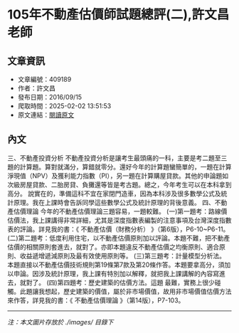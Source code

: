 # 105年不動產估價師試題總評(二),許文昌老師

## 文章資訊
- 文章編號：409189
- 作者：許文昌
- 發布日期：2016/09/15
- 爬取時間：2025-02-02 13:51:53
- 原文連結：[閱讀原文](https://real-estate.get.com.tw/Columns/detail.aspx?no=409189)

## 內文
三、不動產投資分析
不動產投資分析是讓考生最頭痛的一科，主要是考二題至三題的計算題。算對就滿分，算錯就零分。還好今年的計算題蠻簡單的，一題在計算淨現值（NPV）及獲利能力指數（PI），另一題在計算購屋貸款。其他的申論題如次級房屋貸款、二胎房貸、負攤還等皆是考古題。總之，今年考生可以在本科拿到高分。
說實在的，準備這科不宜在家閉門造車，因為本科涉及很多數學公式及統計原理。我在上課時會告訴同學這些數學公式及統計原理的背後意義。
四、不動產估價理論
今年的不動產估價理論三題容易，一題較難。
(一)第一題考：路線價估價法，我上課講得非常詳細，尤其是深度指數表編製的注意事項及台灣深度指數表的評論。詳見我的書：《
不動產估價（財務分析）
》（第6版），P6-10~P6-11。
(二)第二題考：低度利用住宅，以不動產估價原則加以評論。本題不難，把不動產估價的相關原則套進去，就對了。亦即本題違反不動產估價之均衡原則、適合原則、收益遞增遞減原則及最有效使用原則等。
(三)第三題考：計量模型分析法。本題直接以不動產估價技術規則第19條第7款及第20條作答。本題要拿高分，須加以申論。因涉及統計原理，我上課有特別加以解釋，就把我上課講解的內容寫進去，就對了。
(四)第四題考：歷史建築的估價方法。這題 最難，實務上很少碰觸。此題讓我想起，歷史建築的價值，屬於非市場價值，故用非市場價值估價方法來作答，詳見我的書：《
不動產估價理論
》（第14版），P7-103。

---
*注：本文圖片存放於 ./images/ 目錄下*
